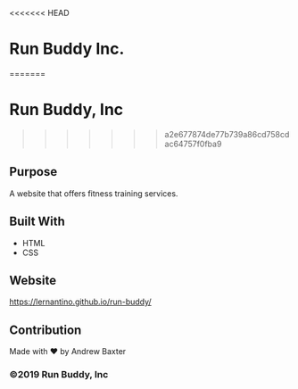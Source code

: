 <<<<<<< HEAD
# Run Buddy Inc.
=======
# Run Buddy, Inc
>>>>>>> a2e677874de77b739a86cd758cdac64757f0fba9

## Purpose
A website that offers fitness training services. 

## Built With
* HTML
* CSS

## Website
https://lernantino.github.io/run-buddy/

## Contribution
Made with ❤️ by Andrew Baxter

### ©️2019 Run Buddy, Inc 
